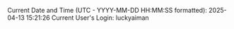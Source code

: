 Current Date and Time (UTC - YYYY-MM-DD HH:MM:SS formatted): 2025-04-13 15:21:26
Current User's Login: luckyaiman
